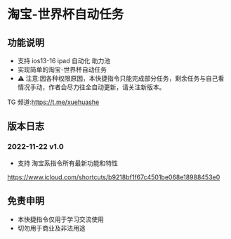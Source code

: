 # 淘宝-世界杯自动任务

## 功能说明

- 支持 ios13-16 ipad 自动化 助力池
- 实现简单的淘宝-世界杯自动任务
- ⚠️ 注意:因各种权限原因，本快捷指令只能完成部分任务，剩余任务与自己看情况手动，作者会尽力往全自动更新，请关注新版本。

TG 频道:https://t.me/xuehuashe

## 版本日志

### 2022-11-22 v1.0

- 支持 淘宝系指令所有最新功能和特性

https://www.icloud.com/shortcuts/b9218bf1f67c4501be068e18988453e0

## 免责申明

- 本快捷指令仅用于学习交流使用
- 切勿用于商业及非法用途
